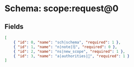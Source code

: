# Schema: scope:request@0

## Fields

```json
[
    { "id": 0, "name": "sch|schema", "required": 1 },
    { "id": 1, "name": "n|note|🗒️", "required": 0 },
    { "id": 2, "name": "ns|new_scope", "required": 1 },
    { "id": 3, "name": "a|authorities|👑", "required": 1 }
]
```
